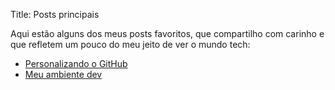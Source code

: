 Title: Posts principais

Aqui estão alguns dos meus posts favoritos, que compartilho com carinho e que refletem um pouco do meu jeito de ver o mundo tech:

- [Personalizando o GitHub](/2025/07/16/personalizando-o-github)
- [Meu ambiente dev](/2025/06/10/meu-ambiente-dev)
